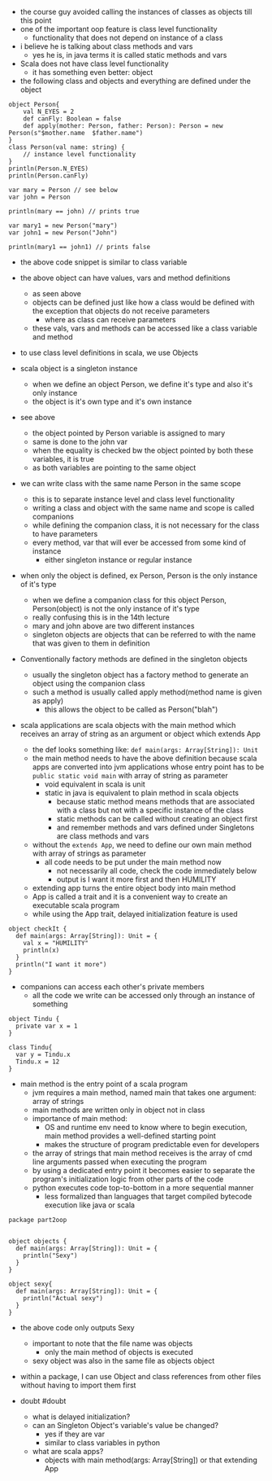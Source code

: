 - the course guy avoided calling the instances of classes as objects till this point
- one of the important oop feature is class level functionality
	- functionality that does not depend on instance of a class
- i believe he is talking about class methods and vars
	- yes he is, in java terms it is called static methods and vars
- Scala does not have class level functionality
	- it has something even better: object
- the following class and objects and everything are defined under the object
```
object Person{
	val N_EYES = 2
	def canFly: Boolean = false
	def apply(mother: Person, father: Person): Person = new Person(s"$mother.name  $father.name")
}
class Person(val name: string) {
	// instance level functionality
}
println(Person.N_EYES)
println(Person.canFly)

var mary = Person // see below
var john = Person

println(mary == john) // prints true

var mary1 = new Person("mary")
var john1 = new Person("John")

println(mary1 == john1) // prints false
```
- the above code snippet is similar to class variable
- the above object can have values, vars and method definitions
	- as seen above
	- objects can be defined just like how a class would be defined with the exception that objects do not receive parameters
		- where as class can receive parameters
	- these vals, vars and methods can be accessed like a class variable and method
- to use class level definitions in scala, we use Objects
- scala object is a singleton instance
	- when we define an object Person, we define it's type and also it's only instance
	- the object is it's own type and it's own instance
- see above
	- the object pointed by Person variable is assigned to mary
	- same is done to the john var
	- when the equality is checked bw the object pointed by both these variables, it is true
	- as both variables are pointing to the same object
- we can write class with the same name Person in the same scope
	- this is to separate instance level and class level functionality
	- writing a class and object with the same name and scope is called companions
	- while defining the companion class, it is not necessary for the class to have parameters
	- every method, var that will ever be accessed from some kind of instance
		- either singleton instance or regular instance
- when only the object is defined, ex Person, Person is the only instance of it's type
	- when we define a companion class for this object Person, Person(object) is not the only instance of it's type
	- really confusing this is in the 14th lecture
	- mary and john above are two different instances 
	- singleton objects are objects that can be referred to with the name that was given to them in definition
- Conventionally factory methods are defined in the singleton objects
	- usually the singleton object has a factory method to generate an object using the companion class
	- such a method is usually called apply method(method name is given as apply)
		- this allows the object to be called as Person("blah")

- scala applications are scala objects with the main method which receives an array of string as an argument or object which extends App
	- the def looks something like: `def main(args: Array[String]): Unit`
	- the main method needs to have the above definition because scala apps are converted into jvm applications whose entry point has to be `public static void main` with array of string as parameter
		- void equivalent in scala is unit
		- static in java is equivalent to plain method in scala objects
			- because static method means methods that are associated with a class but not with a specific instance of the class
			- static methods can be called without creating an object first
			- and remember methods and vars defined under Singletons are class methods and vars
	- without the `extends App`, we need to define our own main method with array of strings as parameter
		- all code needs to be put under the main method now
			- not necessarily all code, check the code immediately below
			- output is I want it more first and then HUMILITY 
	- extending app turns the entire object body into main method
	- App is called a trait and it is a convenient way to create an executable scala program
	- while using the App trait, delayed initialization feature is used
```
object checkIt {  
  def main(args: Array[String]): Unit = {  
    val x = "HUMILITY"  
    println(x)  
  }  
  println("I want it more")  
}
```
- companions can access each other's private members
	- all the code we write can be accessed only through an instance of something
```
object Tindu {  
  private var x = 1  
}  
  
class Tindu{  
  var y = Tindu.x  
  Tindu.x = 12  
}
```
- main method is the entry point of a scala program
	- jvm requires a main method, named main that takes one argument: array of strings
	- main methods are written only in object not in class
	- importance of main method:
		- OS and runtime env need to know where to begin execution, main method provides a well-defined starting point
		- makes the structure of program predictable even for developers
	- the array of strings that main method receives is the array of cmd line arguments passed when executing the program
	- by using a dedicated entry point it becomes easier to separate the program's initialization logic from other parts of the code
	- python executes code top-to-bottom in a more sequential manner
		- less formalized than languages that target compiled bytecode execution like java or scala

```
package part2oop  


object objects {  
  def main(args: Array[String]): Unit = {  
    println("Sexy")  
  }  
}

object sexy{  
  def main(args: Array[String]): Unit = {  
    println("Actual sexy")  
  }  
}
```

- the above code only outputs Sexy
	- important to note that the file name was objects
		- only the main method of objects is executed
	- sexy object was also in the same file as objects object
- within a package, I can use Object and class references from other files without having to import them first

- doubt #doubt 
	- what is delayed initialization?
	- can an Singleton Object's variable's value be changed?
		- yes if they are var
		- similar to class variables in python
	- what are scala apps?
		- objects with main method(args: Array[String]) or that extending App